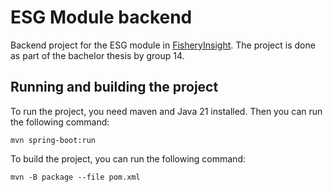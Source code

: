 # ESG Module backend

Backend project for the ESG module in
[FisheryInsight](https://ncmc.no/digitalisere-hel-fiskerin-ringen/). The project is done as part of
the bachelor thesis by group 14.

## Running and building the project

To run the project, you need maven and Java 21 installed. Then you can run the following command:

```shell
mvn spring-boot:run
```

To build the project, you can run the following command:

```shell
mvn -B package --file pom.xml
```
